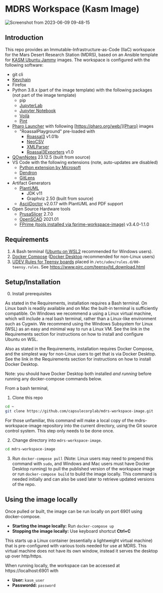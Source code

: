 # MDRS Workspace (Kasm Image)

![Screenshot from 2023-06-09 09-48-15](https://github.com/capsulecorplab/mdrs-workspace-image/assets/14095576/0f7832dd-5ae3-4dba-8250-717fce19c81f)

## Introduction

This repo provides an Immutable-Infrastructure-as-Code (IIaC) workspace for the Mars Desert Research Station (MDRS), based on an Ansible template for [KASM Ubuntu Jammy](https://hub.docker.com/r/kasmweb/core-ubuntu-jammy) images.  The workspace is configured with the following software:

- git cli
- [Keychain](https://www.funtoo.org/Keychain)
- Firefox
- Python 3.8.x (part of the image template) with the following packages (not part of the image template)
    - pip
    - [JupyterLab](https://jupyter.org/)
    - [Jupyter Notebook](https://jupyter.org/)
    - [Voilà](https://voila.readthedocs.io/en/stable/index.html)
    - [Pint](https://pint.readthedocs.io/en/stable/)
- [Pharo Launcher](https://github.com/pharo-project/pharo-launcher) with following [https://pharo.org/web/](Pharo) images
    - "RoassalPlayground" pre-loaded with
        - [Roassal3](https://github.com/ObjectProfile/Roassal3) v1.01b
        - [NeoCSV](https://github.com/svenvc/NeoCSV)
        - [XMLParser](https://github.com/pharo-contributions/XML-XMLParser)
        - [Roassal3Exporters](https://github://ObjectProfile/Roassal3Exporters) v1.0
- [QOwnNotes](https://www.qownnotes.org/) 23.12.5 (built from source)
- VS Code with the following extensions (note, auto-updates are disabled)
    - [Python extension by Microsoft](https://marketplace.visualstudio.com/items?itemName=ms-python.python)
    - [Dendron](https://marketplace.visualstudio.com/items?itemName=dendron.dendron)
    - [GitLens](https://marketplace.visualstudio.com/items?itemName=eamodio.gitlens)
- Artifact Generators
    - [PlantUML](https://plantuml.com/)
        - JDK v11
        - Graphviz 2.50 (built from source)
    - [AsciiDoctor](https://asciidoctor.org/) v2.0.17 with PlantUML and PDF support
- Open Source Hardware tools
    - [PrusaSlicer](https://github.com/prusa3d/PrusaSlicer) 2.7.0
    - [OpenSCAD](https://openscad.org/) 2021.01
    - [FPrime (tools installed via fprime-workspace-image)](https://github.com/fprime-community/fprime-workspace-image) v3.4.0-1.1.0

## Requirements

1. A Bash terminal ([Ubuntu on WSL2](https://ubuntu.com/tutorials/install-ubuntu-on-wsl2-on-windows-11-with-gui-support#2-install-wsl) recommended for Windows users).
2. [Docker Compose](https://docs.docker.com/compose/install/) ([Docker Desktop](https://docs.docker.com/desktop/) recommended for non-Linux users)
3. [UDEV Rules for Teensy boards](https://www.pjrc.com/teensy/00-teensy.rules) placed in `/etc/udev/rules.d/00-teensy.rules`. See https://www.pjrc.com/teensy/td_download.html

## Setup/Installation

0. Install prerequisites 

As stated in the Requirements, installation requires a Bash terminal.  On Linux bash is readily available and on Mac the built-in terminal is sufficiently compatible.  On Windows we recommend a using a Linux virtual machine, which will include a real bash terminal, rather than a Linux-like environment such as Cygwin.  We recommend using the Windows Subsystem for Linux (WSL) as an easy and minimal way to run a Linux VM.  See the link in the Requirements section for instructions on how to install and configure Ubuntu on WSL.

Also as stated in the Requirements, installation requires Docker Compose, and the simplest way for non-Linux users to get that is via  Docker Desktop.  See the link in the Requirements section for instructions on how to install Docker Desktop.

Note: you should have Docker Desktop both installed _and running_ before running any docker-compose commands below.

From a bash terminal,

1. Clone this repo

```bash
cd ~
git clone https://github.com/capsulecorplab/mdrs-workspace-image.git
```
For those unfamiliar, this command will make a local copy of the mdrs-workspace-image repository into the current directory, using the Git source control system.  This step only needs to be done once.

2. Change directory into `mdrs-workspace-image`.

```bash
cd mdrs-workspace-image
```

3. Run `docker-compose pull` (Note: Linux users may need to prepend this command with `sudo`, and Windows and Mac users must have Docker Desktop running) to pull the published version of the workspace image or run `docker-compose build` to build the image locally.  This command is needed initially and can also be used later to retrieve updated versions of the repo.

## Using the image locally

Once pulled or built, the image can be run locally on port 6901 using docker-compose.

- **Starting the image locally:** Run `docker-compose up`
- **Stopping the image locally:** Use keyboard shortcut **Ctrl+C**

This starts up a Linux container (essentially a lightweight virtual machine) that is pre-configured with various tools needed for use at MDRS.  This virtual machine does not have its own window, instead it serves the desktop up over http/https.

When running locally, the workspace can be accessed at https://localhost:6901 with
- **User:** `kasm_user`
- **Passwordd:** `password`
